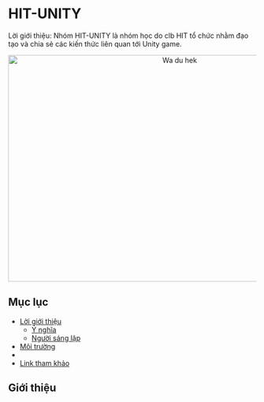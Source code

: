 # HIT-UNITY
Lời giới thiệu: Nhóm HIT-UNITY là nhóm học do clb HIT tổ chức nhằm đạo tạo và chia sẻ các kiến thức liên quan tới Unity game.

<div align="center">
	<img src="https://user-images.githubusercontent.com/52252046/104693596-853db480-573c-11eb-9e15-bf031cfdba40.png" height="460" width="680" alt="Wa du hek">
</div>

## Mục lục

- [Lời giới thiệu](#Giới-thiệu)
    - [Ý nghĩa](y_nghia)
    - [Người sáng lập](#nguoi_sang_lap)
- [Môi trường]()
- 
- [Link tham khảo](link_tham_khao)


## Giới thiệu
